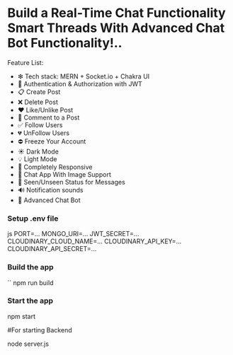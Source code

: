 #  Build  a Real-Time Chat Functionality Smart Threads With Advanced Chat Bot Functionality!..

Feature List:

-   ❇ Tech stack: MERN + Socket.io + Chakra UI 
-   👮 Authentication & Authorization with JWT
-   📋 Create Post
-   ❌ Delete Post
-   ❤ Like/Unlike Post
-   💬 Comment to a Post
-   ✅ Follow Users
-   💔 UnFollow Users
-   ⛔ Freeze Your Account
-   ☀ Dark Mode
-   💡 Light Mode
-   📱 Completely Responsive
-   💬 Chat App With Image Support
-   👀 Seen/Unseen Status for Messages
-   🔊 Notification sounds
-   🤖 Advanced Chat Bot

### Setup .env file

js
PORT=...
MONGO_URI=...
JWT_SECRET=...
CLOUDINARY_CLOUD_NAME=...
CLOUDINARY_API_KEY=...
CLOUDINARY_API_SECRET=...


### Build the app

``
npm run build


### Start the app


npm start

#For starting Backend

node server.js
```
